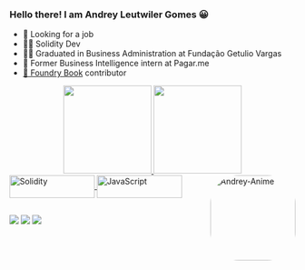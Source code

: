 ### Hello there! I am Andrey Leutwiler Gomes 😀

- 🔭 Looking for a job
- 👨‍💻 Solidity Dev
- 👨‍🎓 Graduated in Business Administration at Fundação Getulio Vargas
- 💼 Former Business Intelligence intern at Pagar.me
- [📖 Foundry Book](https://github.com/foundry-rs/book) contributor

<div align="center">
  <a href="https://github.com/Leutwiler">
  <img height="155" src="https://github-readme-stats.vercel.app/api?username=leutwiler&show_icons=true&theme=tokyonight&include_all_commits=true&count_private=true"/>
  <img height="155" src="https://github-readme-stats.vercel.app/api/top-langs/?username=leutwiler&layout=compact&langs_count=7&theme=tokyonight"/> </a>
</div>
<div style="display: inline_block">
  <a href="https://github.com/Leutwiler">
  <img align="center" alt="Solidity" height="40" width="150" src="https://img.shields.io/badge/Solidity-e6e6e6?style=for-the-badge&logo=solidity&logoColor=black" />
  <img align="center" alt="JavaScript" height="40" width="150" src="https://img.shields.io/badge/JavaScript-F7DF1E?style=for-the-badge&logo=javascript&logoColor=black" />
  <img align="right" alt="Andrey-Anime" height="150" style="border-radius:50px;" src="https://media.discordapp.net/attachments/377861955370614786/979441416084267018/Andrey_-_Anime.png?width=1000&height=1000">
</div>  

##

<div>
 <a href = "mailto:andrey.lg@hotmail.com"><img src="https://img.shields.io/badge/Microsoft_Outlook-0078D4?style=for-the-badge&logo=microsoft-outlook&logoColor=white" target="_blank"></a>
 <a href = "https://twitter.com/AndreyLeutwiler"><img src="https://img.shields.io/badge/Twitter-1DA1F2?style=for-the-badge&logo=twitter&logoColor=white" target="_blank"></a>
 <a href = "https://www.linkedin.com/in/andrey-leutwiler-gomes/"><img src="https://img.shields.io/badge/LinkedIn-0077B5?style=for-the-badge&logo=linkedin&logoColor=white" target="_blank"></a>
  
</div>
